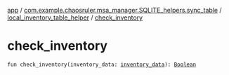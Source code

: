 [app](../../index.md) / [com.example.chaosruler.msa_manager.SQLITE_helpers.sync_table](../index.md) / [local_inventory_table_helper](index.md) / [check_inventory](.)

# check_inventory

`fun check_inventory(inventory_data: `[`inventory_data`](../../com.example.chaosruler.msa_manager.object_types/inventory_data/index.md)`): `[`Boolean`](https://kotlinlang.org/api/latest/jvm/stdlib/kotlin/-boolean/index.html)